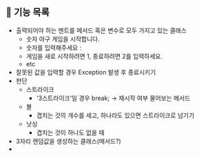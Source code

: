 ## 👊 기능 목록

- 출력되어야 하는 멘트를 메서드 혹은 변수로 모두 가지고 있는 클래스
  - 숫자 야구 게임을 시작합니다.
  - 숫자를 입력해주세요 :
  - 게임을 새로 시작하려면 1, 종료하려면 2를 입력하세요.
  - etc
- 잘못된 값을 입력할 경우 Exception 발생 후 종료시키기
- 판단
  - 스트라이크
    - '3스트라이크'일 경우 break; -> 재시작 여부 물어보는 메서드
  - 볼
    - 겹치는 것의 개수를 세고, 하나라도 있으면 스트라이크로 넘기기
  - 낫싱
    - 겹치는 것이 하나도 없을 때
- 3자리 랜덤값을 생성하는 클래스(메서드?)
- 